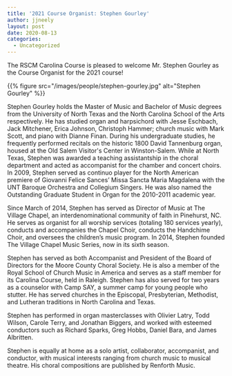 ```yaml
---
title: '2021 Course Organist: Stephen Gourley'
author: jjneely
layout: post
date: 2020-08-13
categories:
  - Uncategorized
---
```

The RSCM Carolina Course is pleased to welcome Mr. Stephen Gourley as the
Course Organist for the 2021 course!

{{% figure src="/images/people/stephen-gourley.jpg" alt="Stephen Gourley" %}}

Stephen Gourley holds the Master of Music and Bachelor of Music degrees from
the University of North Texas and the North Carolina School of the Arts
respectively. He has studied organ and harpsichord with Jesse Eschbach, Jack
Mitchener, Erica Johnson, Christoph Hammer; church music with Mark Scott, and
piano with Dianne Finan. During his undergraduate studies, he frequently
performed recitals on the historic 1800 David Tannenburg organ, housed at the
Old Salem Visitor's Center in Winston-Salem. While at North Texas, Stephen was
awarded a teaching assistantship in the choral department and acted as
accompanist for the chamber and concert choirs. In 2009, Stephen served as
continuo player for the North American premiere of Giovanni Felice Sances’
Missa Sancta Maria Magdalena with the UNT Baroque Orchestra and Collegium
Singers. He was also named the Outstanding Graduate Student in Organ for the
2010-2011 academic year. 

Since March of 2014, Stephen has served as Director of Music at The Village
Chapel, an interdenominational community of faith in Pinehurst, NC. He serves
as organist for all worship services (totaling 180 services yearly), conducts
and accompanies the Chapel Choir, conducts the Handchime Choir, and oversees
the children’s music program. In 2014, Stephen founded The Village Chapel Music
Series, now in its sixth season. 

Stephen has served as both Accompanist and President of the Board of Directors
for the Moore County Choral Society. He is also a member of the Royal School of
Church Music in America and serves as a staff member for its Carolina Course,
held in Raleigh. Stephen has also served for two years as a counselor with Camp
SAY, a summer camp for young people who stutter. He has served churches in the
Episcopal, Presbyterian, Methodist, and Lutheran traditions in North Carolina
and Texas. 

Stephen has performed in organ masterclasses with Olivier Latry, Todd Wilson,
Carole Terry, and Jonathan Biggers, and worked with esteemed conductors such as
Richard Sparks, Greg Hobbs, Daniel Bara, and James Albritten. 

Stephen is equally at home as a solo artist, collaborator, accompanist, and
conductor, with musical interests ranging from church music to musical theatre.
His choral compositions are published by Renforth Music. 
